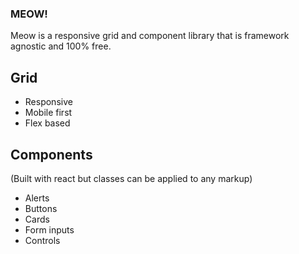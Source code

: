 ### MEOW!
Meow is a responsive grid and component library that is framework agnostic and 100% free.

## Grid
- Responsive
- Mobile first
- Flex based

## Components
(Built with react but classes can be applied to any markup)
- Alerts
- Buttons
- Cards
- Form inputs
- Controls
